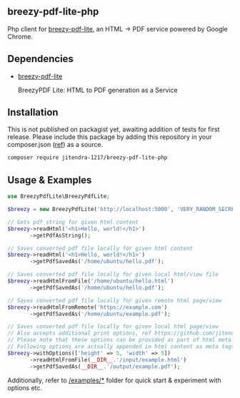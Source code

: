 ## breezy-pdf-lite-php

Php client for [breezy-pdf-lite](https://breezypdf.com), an HTML -> PDF service powered by Google Chrome.

## Dependencies

- [breezy-pdf-lite](https://github.com/danielwestendorf/breezy-pdf-lite)

  BreezyPDF Lite: HTML to PDF generation as a Service

## Installation

This is not published on packagist yet, awaiting addition of tests for first release. Please include this package by adding this repository in your composer.json ([ref](https://getcomposer.org/doc/05-repositories.md)) as a source.

```sh
composer require jitendra-1217/breezy-pdf-lite-php
```

## Usage & Examples

```php
use BreezyPdfLite\BreezyPdfLite;

$breezy = new BreezyPdfLite('http://localhost:5000', 'VERY_RANDOM_SECRET');

// Gets pdf string for given html content
$breezy->readHtml('<h1>Hello, world!</h1>')
       ->getPdfAsString();

// Saves converted pdf file locally for given html content
$breezy->readHtml('<h1>Hello, world!</h1>')
       ->getPdfSavedAs('/home/ubuntu/hello.pdf');

// Saves converted pdf file locally for given local html/view file
$breezy->readHtmlFromFile('/home/ubuntu/hello.html')
       ->getPdfSavedAs('/home/ubuntu/hello.pdf');

// Saves converted pdf file locally for given remote html page/view
$breezy->readHtmlFromRemote('https://example.com')
       ->getPdfSavedAs('/home/ubuntu/example.pdf');

// Saves converted pdf file locally for given local html page/view
// Also accepts additional print options, ref https://github.com/jitendra-1217/breezy-pdf-lite-php/blob/master/src/Options.php for all available options
// Please note that these options can be provided as part of html meta tags from the html page/view itself (as in /example/2.php file)
// Following options are actually appended in html content as meta tags
$breezy->withOptions(['height' => 5, 'width' => 5])
       ->readHtmlFromFile(__DIR__.'/input/example.html')
       ->getPdfSavedAs(__DIR__.'/output/example.pdf');

```

Additionally, refer to [/examples/*](https://github.com/jitendra-1217/breezy-pdf-lite-php/tree/master/examples) folder for quick start & experiment with options etc.
